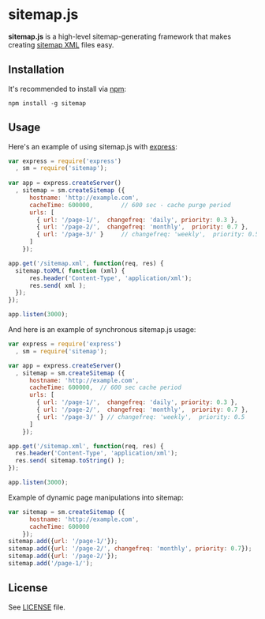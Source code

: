 sitemap.js
==========

**sitemap.js** is a high-level sitemap-generating framework that
makes creating [sitemap XML](http://www.sitemaps.org/) files easy.

Installation
------------

It's recommended to install via [npm](https://github.com/isaacs/npm/):

    npm install -g sitemap

Usage
-----

Here's an example of using sitemap.js with [express](https://github.com/visionmedia/express):

```javascript
var express = require('express')
  , sm = require('sitemap');
  
var app = express.createServer()
  , sitemap = sm.createSitemap ({
      hostname: 'http://example.com',
      cacheTime: 600000,        // 600 sec - cache purge period
      urls: [
        { url: '/page-1/',  changefreq: 'daily', priority: 0.3 },
        { url: '/page-2/',  changefreq: 'monthly',  priority: 0.7 },
        { url: '/page-3/' }     // changefreq: 'weekly',  priority: 0.5
      ]
    });

app.get('/sitemap.xml', function(req, res) {
  sitemap.toXML( function (xml) {
      res.header('Content-Type', 'application/xml');
      res.send( xml );
  });
});

app.listen(3000);
```

And here is an example of synchronous sitemap.js usage:

```javascript
var express = require('express')
  , sm = require('sitemap');

var app = express.createServer()
  , sitemap = sm.createSitemap ({
      hostname: 'http://example.com',
      cacheTime: 600000,  // 600 sec cache period
      urls: [
        { url: '/page-1/',  changefreq: 'daily', priority: 0.3 },
        { url: '/page-2/',  changefreq: 'monthly',  priority: 0.7 },
        { url: '/page-3/' } // changefreq: 'weekly',  priority: 0.5
      ]
    });

app.get('/sitemap.xml', function(req, res) {
  res.header('Content-Type', 'application/xml');
  res.send( sitemap.toString() );
});

app.listen(3000);
```

Example of dynamic page manipulations into sitemap:

```javascript
var sitemap = sm.createSitemap ({
      hostname: 'http://example.com',
      cacheTime: 600000
    });
sitemap.add({url: '/page-1/'});
sitemap.add({url: '/page-2/', changefreq: 'monthly', priority: 0.7});
sitemap.add({url: '/page-2/'});
sitemap.add('/page-1/');
```

License
-------

See [LICENSE](https://github.com/ekalinin/sitemap.js/blob/master/LICENSE)
file.
